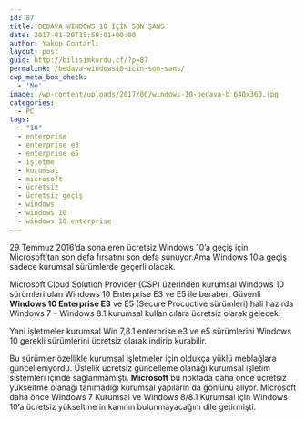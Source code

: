 ```yaml
---
id: 87
title: BEDAVA WİNDOWS 10 İÇİN SON ŞANS
date: 2017-01-20T15:59:01+00:00
author: Yakup Contarlı
layout: post
guid: http://bilisimkurdu.cf/?p=87
permalink: /bedava-windows10-icin-son-sans/
cwp_meta_box_check:
  - 'No'
image: /wp-content/uploads/2017/06/windows-10-bedava-b_640x360.jpg
categories:
  - PC
tags:
  - "10"
  - enterprise
  - enterprise e3
  - enterprise e5
  - işletme
  - kurumsal
  - microsoft
  - ücretsiz
  - ücretsiz geçiş
  - windows
  - windows 10
  - windows 10 enterprise
---
```

29 Temmuz 2016&#8217;da sona eren ücretsiz Windows 10&#8217;a geçiş için Microsoft&#8217;tan son defa fırsatını son defa sunuyor.Ama Windows 10&#8217;a geçiş sadece kurumsal sürümlerde geçerli olacak.

<!--more-->

Microsoft Cloud Solution Provider (CSP) üzerinden kurumsal Windows 10 sürümleri olan Windows 10 Enterprise E3 ve E5 ile beraber, Güvenli **Windows 10 Enterprise E3** ve E5 (Secure Procuctive sürümleri) hali hazırda Windows 7 – Windows 8.1 kurumsal kullanıcılara ücretsiz olarak gelecek.

Yani işletmeler kurumsal Win 7,8.1 enterprise e3 ve e5 sürümlerini Windows 10 gerekli sürümlerini ücretsiz olarak indirip kurabilir.

Bu sürümler özellikle kurumsal işletmeler için oldukça yüklü meblağlara güncelleniyordu. Üstelik ücretsiz güncelleme olanağı kurumsal işletim sistemleri içinde sağlanmamıştı. **Microsoft** bu noktada daha önce ücretsiz yükseltme olanağı tanımadığı kurumsal yapıların da gönlünü alıyor. Microsoft daha önce Windows 7 Kurumsal ve Windows 8/8.1 Kurumsal için Windows 10’a ücretsiz yükseltme imkanının bulunmayacağını dile getirmişti.